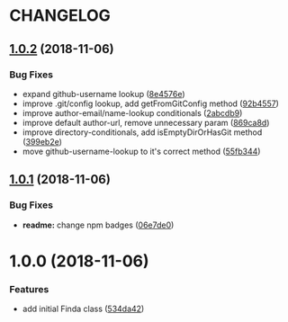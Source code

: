 # CHANGELOG

## [1.0.2](https://github.com/seantrane/finda/compare/v1.0.1...v1.0.2) (2018-11-06)


### Bug Fixes

* expand github-username lookup ([8e4576e](https://github.com/seantrane/finda/commit/8e4576e))
* improve .git/config lookup, add getFromGitConfig method ([92b4557](https://github.com/seantrane/finda/commit/92b4557))
* improve author-email/name-lookup conditionals ([2abcdb9](https://github.com/seantrane/finda/commit/2abcdb9))
* improve default author-url, remove unnecessary param ([869ca8d](https://github.com/seantrane/finda/commit/869ca8d))
* improve directory-conditionals, add isEmptyDirOrHasGit method ([399eb2e](https://github.com/seantrane/finda/commit/399eb2e))
* move github-username-lookup to it's correct method ([55fb344](https://github.com/seantrane/finda/commit/55fb344))

## [1.0.1](https://github.com/seantrane/finda/compare/v1.0.0...v1.0.1) (2018-11-06)


### Bug Fixes

* **readme:** change npm badges ([06e7de0](https://github.com/seantrane/finda/commit/06e7de0))

# 1.0.0 (2018-11-06)


### Features

* add initial Finda class ([534da42](https://github.com/seantrane/finda/commit/534da42))
